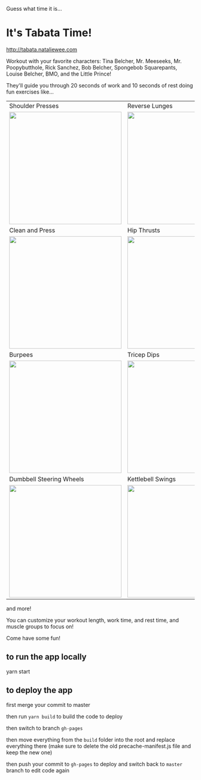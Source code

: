 Guess what time it is...

# It's Tabata Time!

http://tabata.nataliewee.com

Workout with your favorite characters: Tina Belcher, Mr. Meeseeks, Mr. Poopybutthole, Rick Sanchez, Bob Belcher, Spongebob Squarepants, Louise Belcher, BMO, and the Little Prince!

They'll guide you through 20 seconds of work and 10 seconds of rest doing fun exercises like...

<table>
  <tr>
    <td>
      Shoulder Presses
    </td>
    <td>Reverse Lunges</td>
    <td>Jumping Jacks</td>
  </tr>
  <tr>
    <td><img src="https://media.giphy.com/media/Lm5MYnTZOeqVgqe1iv/giphy.gif" width="300"/></td>
    <td><img src="https://media.giphy.com/media/f7GXjiX8mN4INgTo2J/giphy.gif" width="300"/></td>
    <td><img src="https://media.giphy.com/media/KDVESsDjcdHJvy367Y/giphy.gif" width="300"/></td>
  </tr>
  
  <tr>
    <td>Clean and Press</td>
    <td>Hip Thrusts</td>
    <td>Front Shoulder Raises</td>
  </tr>
  <tr>
    <td><img src="https://media.giphy.com/media/JmJVxfWflfCHVs6rdg/giphy.gif" width="300"/></td>
    <td><img src="https://media.giphy.com/media/L39kt5BZfLtoPQ1FGO/giphy.gif" width="300"/></td>
    <td><img src="https://media.giphy.com/media/LOtLLICZiRm44aEQej/giphy.gif" width="300"/></td>
  </tr>
  <tr>
    <td>Burpees</td>
    <td>Tricep Dips</td>
    <td>Jumpropes</td>
  </tr>
  <tr>
    <td><img src="https://media.giphy.com/media/RlrSX7HvlDddz4Qmcc/giphy.gif" width="300"/></td>
    <td><img src="https://media.giphy.com/media/W3emLNQKTecUA1POxp/giphy.gif" width="300"/></td>
    <td><img src="https://media.giphy.com/media/Y1jNTxApOQRfKOJt8k/giphy.gif" width="300"/></td>
  </tr>
  <tr>
    <td>Dumbbell Steering Wheels</td>
    <td>Kettlebell Swings</td>
    <td>Shoulder Press Jacks</td>
  </tr>
  <tr>
    <td><img src="https://media.giphy.com/media/H4hIiVofPBBvKMRBpZ/giphy.gif" width="300"/></td>
    <td><img src="https://media.giphy.com/media/cj8H7bw91h5jdsT8PF/giphy.gif" width="300"/></td>
    <td><img src="https://media.giphy.com/media/jpKBuPTZAvyAiA6nc5/giphy.gif" width="300"/></td>
  </tr>
</table>


and more!

You can customize your workout length, work time, and rest time, and muscle groups to focus on!

Come have some fun!


## to run the app locally

yarn start

## to deploy the app

first merge your commit to master

then run `yarn build` to build the code to deploy

then switch to branch `gh-pages`

then move everything from the `build` folder into the root and replace everything there (make sure to delete the old precache-manifest.js file and keep the new one)

then push your commit to `gh-pages` to deploy and switch back to `master` branch to edit code again 
